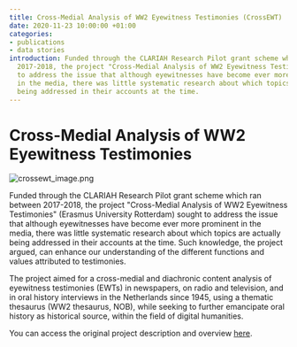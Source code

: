 ```yaml
---
title: Cross-Medial Analysis of WW2 Eyewitness Testimonies (CrossEWT)
date: 2020-11-23 10:00:00 +01:00
categories:
- publications
- data stories
introduction: Funded through the CLARIAH Research Pilot grant scheme which ran between
  2017-2018, the project "Cross-Medial Analysis of WW2 Eyewitness Testimonies" sought
  to address the issue that although eyewitnesses have become ever more prominent
  in the media, there was little systematic research about which topics are actually
  being addressed in their accounts at the time.
---
```


# Cross-Medial Analysis of WW2 Eyewitness Testimonies

![crossewt_image.png](/uploads/crossewt_image.png)

Funded through the CLARIAH Research Pilot grant scheme which ran between 2017-2018, the project "Cross-Medial Analysis of WW2 Eyewitness Testimonies" (Erasmus University Rotterdam) sought to address the issue that although eyewitnesses have become ever more prominent in the media, there was little systematic research about which topics are actually being addressed in their accounts at the time. Such knowledge, the project argued, can enhance our understanding of the different functions and values attributed to testimonies.

The project aimed for a cross-medial and diachronic content analysis of eyewitness testimonies (EWTs) in newspapers, on radio and television, and in oral history interviews in the Netherlands since 1945, using a thematic thesaurus (WW2 thesaurus, NOB), while seeking to further emancipate oral history as historical source, within the field of digital humanities.

You can access the original project description and overview [here](https://clariah.nl/en/projects/research-pilots/granted-pilot-research-projects/crossewt#abstract).